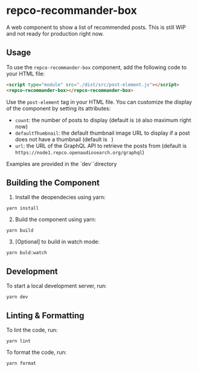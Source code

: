 # repco-recommander-box

A web component to show a list of recommended posts. This is still WIP and not ready for production right now.

## Usage

To use the `repco-recommander-box` component, add the following code to your HTML file:

```html
<script type="module" src="./dist/src/post-element.js"></script>
<repco-recommander-box></repco-recommander-box>
```

Use the `post-element` tag in your HTML file. You can customize the display of the component by setting its attributes:

- `count`: the number of posts to display (default is `10` also maximum right now)
- `defaultThumbnail`: the default thumbnail image URL to display if a post does not have a thumbnail (default is ` `)
- `url`: the URL of the GraphQL API to retrieve the posts from (default is `https://node1.repco.openaudiosearch.org/graphql`)

Examples are provided in the `dev``directory

## Building the Component

1. Install the deopendecies using yarn:

```
yarn install
```

2. Build the component using yarn:

```
yarn build
```

3. [Optional] to build in watch mode:

```
yarn buld:watch
```

## Development

To start a local development server, run:

```
yarn dev
```

## Linting & Formatting

To lint the code, run:

```
yarn lint
```

To format the code, run:

```
yarn format
```

